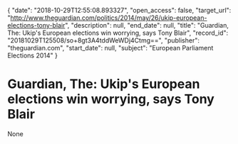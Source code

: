 {
  "date": "2018-10-29T12:55:08.893327", 
  "open_access": false, 
  "target_url": "http://www.theguardian.com/politics/2014/may/26/ukip-european-elections-tony-blair", 
  "description": null, 
  "end_date": null, 
  "title": "Guardian, The: Ukip's European elections win worrying, says Tony Blair", 
  "record_id": "20181029T125508/so+8gt3A4tddWeWDj4Ctmg==", 
  "publisher": "theguardian.com", 
  "start_date": null, 
  "subject": "European Parliament Elections 2014"
}

# Guardian, The: Ukip's European elections win worrying, says Tony Blair

None